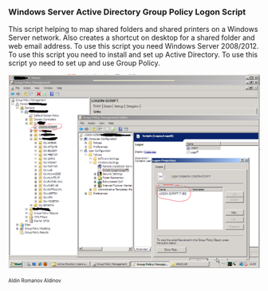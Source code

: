 ### Windows Server Active Directory Group Policy Logon Script

This script helping to map shared folders and shared printers on a Windows Server network. 
Also creates a shortcut on desktop for a shared folder and web email address.
To use this script you need Windows Server 2008/2012.
To use this script you need to install and set up Active Directory.
To use this script yo need to set up and use Group Policy.

<picture>
    <img alt="Search product on online four Turkish supermarkets" src="https://github.com/apoleptika/WindowsServer-GroupPolicy-Logon-Script/blob/main/windows-logon-script-setup.png">
</picture>

<br/>

<sub><sup> Aldin Romanov Aldinov </sup></sub> <br>

